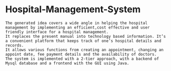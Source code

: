 # Hospital-Management-System
    The generated idea covers a wide angle in helping the hospital management by implementing an efficient,cost effective and user friendly interface for a hospital management. 
    It replaces the present manual into technology based information. It’s a convenient platform that keeps track of one’s hospital details and records. 
    It allows various functions from creating an appointment, changing an appoint date, fee payment details and the availability of doctors. 
    The system is implemented with a 2-tier approach, with a backend of Mysql database and a frontend with the GUI using Java.
